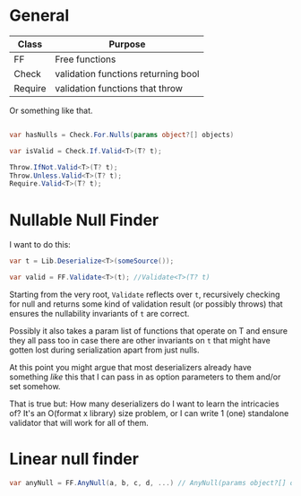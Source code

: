 # General

Class|Purpose
-|-
FF | Free functions
Check | validation functions returning bool
Require | validation functions that throw 

Or something like that.


```csharp

var hasNulls = Check.For.Nulls(params object?[] objects)

var isValid = Check.If.Valid<T>(T? t);

Throw.IfNot.Valid<T>(T? t);
Throw.Unless.Valid<T>(T? t);
Require.Valid<T>(T? t);
```

# Nullable Null Finder

I want to do this:

```csharp
var t = Lib.Deserialize<T>(someSource());

var valid = FF.Validate<T>(t); //Validate<T>(T? t)
```

Starting from the very root, `Validate` reflects over `t`, recursively checking for null and returns some kind of validation result (or possibly throws) that ensures the nullability invariants of `t` are correct.

Possibly it also takes a param list of functions that operate on T and ensure they all pass too in case there are other invariants on `t` that might have gotten lost during serialization apart from just nulls.

At this point you might argue that most deserializers already have something *like* this that I can pass in as option parameters to them and/or set somehow.

That is true but: How many deserializers do I want to learn the intricacies of? It's an O(format x library) size problem, or I can write 1 (one) standalone validator that will work for all of them.

# Linear null finder

```csharp
var anyNull = FF.AnyNull(a, b, c, d, ...) // AnyNull(params object?[] objects)
```